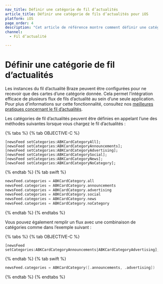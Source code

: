 ```yaml
---
nav_title: Définir une catégorie de fil d’actualités
article_title: Définir une catégorie de fils d’actualités pour iOS
platform: iOS
page_order: 4
description: "Cet article de référence montre comment définir une catégorie de fil d’actualités dans votre application iOS."
channel:
  - Fil d’actualité

---
```


# Définir une catégorie de fil d’actualités

Les instances du fil d’actualité Braze peuvent être configurées pour ne recevoir que des cartes d’une catégorie donnée. Cela permet l’intégration efficace de plusieurs flux de fils d’actualité au sein d’une seule application. Pour plus d’informations sur cette fonctionnalité, consultez nos [meilleures pratiques concernant le fil d’actualités][40].

Les catégories de fil d’actualités peuvent être définies en appelant l’une des méthodes suivantes lorsque vous chargez le fil d’actualités :

{% tabs %}
{% tab OBJECTIVE-C %}

```objc
[newsFeed setCategories:ABKCardCategoryAll];
[newsFeed setCategories:ABKCardCategoryAnnouncements];
[newsFeed setCategories:ABKCardCategoryAdvertising];
[newsFeed setCategories:ABKCardCategorySocial];
[newsFeed setCategories:ABKCardCategoryNews];
[newsFeed setCategories:ABKCardCategoryNoCategory];
```

{% endtab %}
{% tab swift %}

```swift
newsFeed.categories = ABKCardCategory.all
newsFeed.categories = ABKCardCategory.announcements
newsFeed.categories = ABKCardCategory.advertising
newsFeed.categories = ABKCardCategory.social
newsFeed.categories = ABKCardCategory.news
newsFeed.categories = ABKCardCategory.noCategory
```

{% endtab %}
{% endtabs %}


Vous pouvez également remplir un flux avec une combinaison de catégories comme dans l’exemple suivant :

{% tabs %}
{% tab OBJECTIVE-C %}

```objc
[newsFeed setCategories:ABKCardCategoryAnnouncements|ABKCardCategoryAdvertising];
```

{% endtab %}
{% tab swift %}

```swift
newsFeed.categories = ABKCardCategory([.announcements, .advertising])
```

{% endtab %}
{% endtabs %}

[40]: {{site.baseurl}}/user_guide/message_building_by_channel/in-app_messages/reporting/
